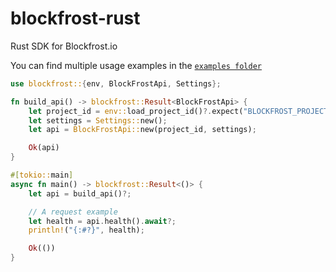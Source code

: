 # blockfrost-rust
Rust SDK for Blockfrost.io

You can find multiple usage examples in the [`examples folder`](./examples)

```rust
use blockfrost::{env, BlockFrostApi, Settings};

fn build_api() -> blockfrost::Result<BlockFrostApi> {
    let project_id = env::load_project_id()?.expect("BLOCKFROST_PROJECT_ID not found.");
    let settings = Settings::new();
    let api = BlockFrostApi::new(project_id, settings);

    Ok(api)
}

#[tokio::main]
async fn main() -> blockfrost::Result<()> {
    let api = build_api()?;

    // A request example
    let health = api.health().await?;
    println!("{:#?}", health);

    Ok(())
}
```
